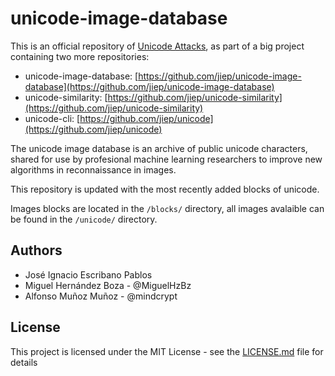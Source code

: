 # unicode-image-database

This is an official repository of [Unicode Attacks](https://github.com/jiep/unicode-image-database), as part of a big project containing two more repositories:

  - unicode-image-database: [https://github.com/jiep/unicode-image-database](https://github.com/jiep/unicode-image-database)
  - unicode-similarity: [https://github.com/jiep/unicode-similarity](https://github.com/jiep/unicode-similarity)
  - unicode-cli: [https://github.com/jiep/unicode](https://github.com/jiep/unicode)

The unicode image database is an archive of public unicode characters, shared for use by profesional machine learning researchers to improve new algorithms in reconnaissance in images.

This repository is updated with the most recently added blocks of unicode.

Images blocks are located in the `/blocks/` directory, all images avalaible can be found in the `/unicode/` directory.

## Authors

* José Ignacio Escribano Pablos
* Miguel Hernández Boza - @MiguelHzBz
* Alfonso Muñoz Muñoz - @mindcrypt

## License

This project is licensed under the MIT License - see the [LICENSE.md](LICENSE.md) file for details
